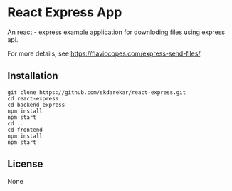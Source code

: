 # React Express App

An react - express example application for downloding files using express api.

For more details, see https://flaviocopes.com/express-send-files/.


## Installation

    git clone https://github.com/skdarekar/react-express.git
    cd react-express
    cd backend-express
    npm install
    npm start
    cd ..
    cd frontend
    npm install
    npm start

## License

None
